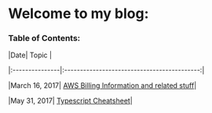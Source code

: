 # Welcome to my blog:

### Table of Contents:
|Date| Topic |

|:---------------|:-------------------------------------------:|

|March 16, 2017| [AWS Billing Information and related stuff](./aws_billing_post_03_16_2017.md)|

|May 31, 2017| [Typescript Cheatsheet](./typescript_cheatsheet_may_31_2017.md)|

